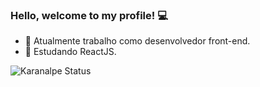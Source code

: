 ### Hello, welcome to my profile! 💻
- 🔭 Atualmente trabalho como desenvolvedor front-end.
- 🌱 Estudando ReactJS.

![Karanalpe Status](https://github-readme-stats.vercel.app/api?username=karanalpe&show_icons=true)
